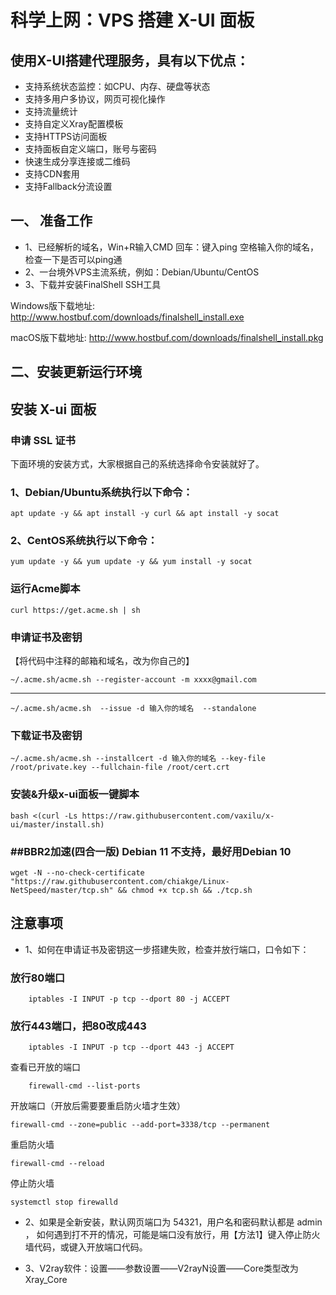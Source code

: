 # 科学上网：VPS 搭建 X-UI 面板

## 使用X-UI搭建代理服务，具有以下优点：

- 支持系统状态监控：如CPU、内存、硬盘等状态
- 支持多用户多协议，网页可视化操作
- 支持流量统计
- 支持自定义Xray配置模板
- 支持HTTPS访问面板
- 支持面板自定义端口，账号与密码
- 快速生成分享连接或二维码
- 支持CDN套用
- 支持Fallback分流设置

## 一、 准备工作

- 1、已经解析的域名，Win+R输入CMD 回车：键入ping 空格输入你的域名，检查一下是否可以ping通
- 2、一台境外VPS主流系统，例如：Debian/Ubuntu/CentOS
- 3、下载并安装FinalShell SSH工具

Windows版下载地址:
http://www.hostbuf.com/downloads/finalshell_install.exe

macOS版下载地址:
http://www.hostbuf.com/downloads/finalshell_install.pkg

## 二、安装更新运行环境

## 安装 X-ui 面板
### 申请 SSL 证书
下面环境的安装方式，大家根据自己的系统选择命令安装就好了。
### 1、Debian/Ubuntu系统执行以下命令：
     
    apt update -y && apt install -y curl && apt install -y socat
     
### 2、CentOS系统执行以下命令：

    yum update -y && yum update -y && yum install -y socat
    
### 运行Acme脚本

    curl https://get.acme.sh | sh
    
### 申请证书及密钥
【将代码中注释的邮箱和域名，改为你自己的】

    ~/.acme.sh/acme.sh --register-account -m xxxx@gmail.com
    
    
------------ 
 

    ~/.acme.sh/acme.sh  --issue -d 输入你的域名  --standalone
    
 ### 下载证书及密钥
 
    ~/.acme.sh/acme.sh --installcert -d 输入你的域名 --key-file /root/private.key --fullchain-file /root/cert.crt
    
### 安装&升级x-ui面板一键脚本

    bash <(curl -Ls https://raw.githubusercontent.com/vaxilu/x-ui/master/install.sh)

### ##BBR2加速(四合一版) Debian 11 不支持，最好用Debian 10 ##

    wget -N --no-check-certificate "https://raw.githubusercontent.com/chiakge/Linux-NetSpeed/master/tcp.sh" && chmod +x tcp.sh && ./tcp.sh

 
 
## 注意事项
- 1、如何在申请证书及密钥这一步搭建失败，检查并放行端口，口令如下：

### 放行80端口

        iptables -I INPUT -p tcp --dport 80 -j ACCEPT
        
### 放行443端口，把80改成443
        
        iptables -I INPUT -p tcp --dport 443 -j ACCEPT


查看已开放的端口

        firewall-cmd --list-ports
            
    
开放端口（开放后需要要重启防火墙才生效）

    firewall-cmd --zone=public --add-port=3338/tcp --permanent
    
重启防火墙

    firewall-cmd --reload
    
停止防火墙

    systemctl stop firewalld
    

- 2、如果是全新安装，默认网页端口为 54321，用户名和密码默认都是 admin ，
如何遇到打不开的情况，可能是端口没有放行，用【方法1】键入停止防火墙代码，或键入开放端口代码。

- 3、V2ray软件：设置——参数设置——V2rayN设置——Core类型改为Xray_Core
